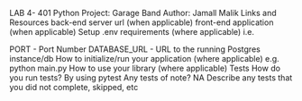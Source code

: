 LAB 4- 401 Python 
Project: Garage Band 
Author: Jamall Malik
Links and Resources
back-end server url (when applicable)
front-end application (when applicable)
Setup
.env requirements (where applicable)
i.e.

PORT - Port Number
DATABASE_URL - URL to the running Postgres instance/db
How to initialize/run your application (where applicable)
e.g. python main.py
How to use your library (where applicable)
Tests
How do you run tests? By using pytest
Any tests of note? NA
Describe any tests that you did not complete, skipped, etc
